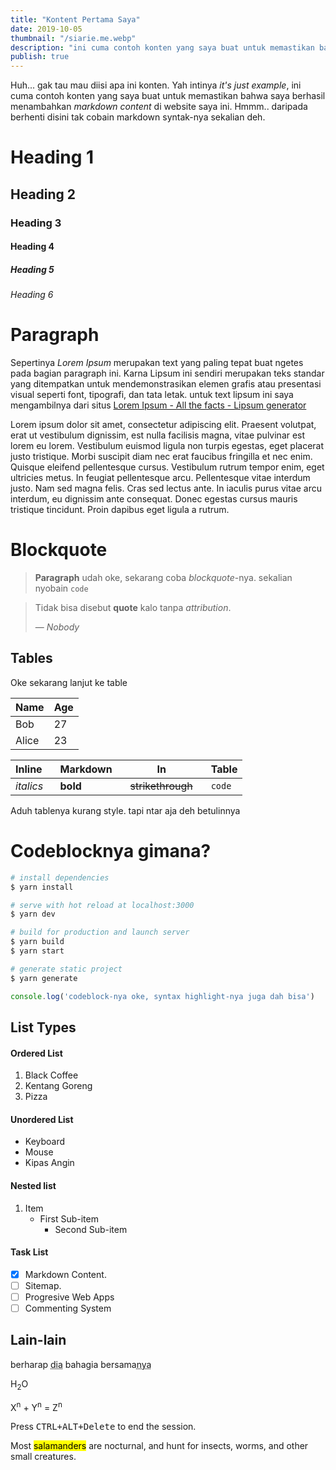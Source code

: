 ```yaml
---
title: "Kontent Pertama Saya"
date: 2019-10-05
thumbnail: "/siarie.me.webp"
description: "ini cuma contoh konten yang saya buat untuk memastikan bahwa saya berhasil menambahkan markdown"
publish: true
---
```


Huh... gak tau mau diisi apa ini konten. Yah intinya *it's just example*, ini cuma contoh konten yang saya buat untuk memastikan bahwa saya berhasil menambahkan *markdown content* di website saya ini. Hmmm.. daripada berhenti disini tak cobain markdown syntak-nya sekalian deh.

# Heading 1
## Heading 2
### Heading 3
#### Heading 4
##### Heading 5
###### Heading 6

# Paragraph
Sepertinya *Lorem Ipsum* merupakan text yang paling tepat buat ngetes pada bagian paragraph ini. Karna Lipsum ini sendiri merupakan teks standar yang ditempatkan untuk mendemonstrasikan elemen grafis atau presentasi visual seperti font, tipografi, dan tata letak. untuk text lipsum ini saya mengambilnya dari situs [Lorem Ipsum - All the facts - Lipsum generator](https://id.lipsum.com/)

Lorem ipsum dolor sit amet, consectetur adipiscing elit. Praesent volutpat, erat ut vestibulum dignissim, est nulla facilisis magna, vitae pulvinar est lorem eu lorem. Vestibulum euismod ligula non turpis egestas, eget placerat justo tristique. Morbi suscipit diam nec erat faucibus fringilla et nec enim. Quisque eleifend pellentesque cursus. Vestibulum rutrum tempor enim, eget ultricies metus. In feugiat pellentesque arcu. Pellentesque vitae interdum justo. Nam sed magna felis. Cras sed lectus ante. In iaculis purus vitae arcu interdum, eu dignissim ante consequat. Donec egestas cursus mauris tristique tincidunt. Proin dapibus eget ligula a rutrum. 

# Blockquote
> **Paragraph** udah oke, sekarang coba *blockquote*-nya. sekalian nyobain `code`

> Tidak bisa disebut **quote** kalo tanpa *attribution*.</p>
> — <cite>Nobody</cite>

## Tables
Oke sekarang lanjut ke table

Name | Age
-----|------
 Bob | 27
Alice| 23


| Inline&nbsp;&nbsp;&nbsp; | Markdown&nbsp;&nbsp;&nbsp; | In&nbsp;&nbsp;&nbsp; | Table |
| ---------- | --------- | ----------------- | ---------- |
| *italics*  | **bold**  | ~~strikethrough~~&nbsp;&nbsp;&nbsp; | `code` |

Aduh tablenya kurang style. tapi ntar aja deh betulinnya

# Codeblocknya gimana?
``` bash
# install dependencies
$ yarn install

# serve with hot reload at localhost:3000
$ yarn dev

# build for production and launch server
$ yarn build
$ yarn start

# generate static project
$ yarn generate
```

```js
console.log('codeblock-nya oke, syntax highlight-nya juga dah bisa')
```

## List Types

#### Ordered List

1. Black Coffee
2. Kentang Goreng
3. Pizza

#### Unordered List

* Keyboard
* Mouse
* Kipas Angin

#### Nested list

1. Item
    * First Sub-item
        - Second Sub-item

#### Task List
- [x] Markdown Content.
- [ ] Sitemap.
- [ ] Progresive Web Apps
- [ ] Commenting System

## Lain-lain

berharap <abbr title="Kamu">dia</abbr> bahagia bersama<abbr title="Si Dia">nya</abbr>

H<sub>2</sub>O

X<sup>n</sup> + Y<sup>n</sup> = Z<sup>n</sup>

Press <kbd><kbd>CTRL</kbd>+<kbd>ALT</kbd>+<kbd>Delete</kbd></kbd> to end the session.

Most <mark>salamanders</mark> are nocturnal, and hunt for insects, worms, and other small creatures.
